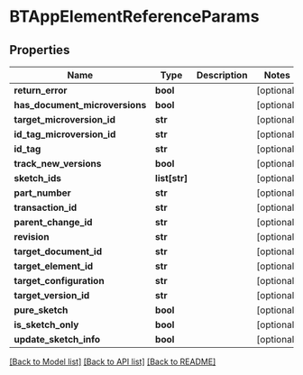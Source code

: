 # BTAppElementReferenceParams

## Properties
Name | Type | Description | Notes
------------ | ------------- | ------------- | -------------
**return_error** | **bool** |  | [optional] 
**has_document_microversions** | **bool** |  | [optional] 
**target_microversion_id** | **str** |  | [optional] 
**id_tag_microversion_id** | **str** |  | [optional] 
**id_tag** | **str** |  | [optional] 
**track_new_versions** | **bool** |  | [optional] 
**sketch_ids** | **list[str]** |  | [optional] 
**part_number** | **str** |  | [optional] 
**transaction_id** | **str** |  | [optional] 
**parent_change_id** | **str** |  | [optional] 
**revision** | **str** |  | [optional] 
**target_document_id** | **str** |  | [optional] 
**target_element_id** | **str** |  | [optional] 
**target_configuration** | **str** |  | [optional] 
**target_version_id** | **str** |  | [optional] 
**pure_sketch** | **bool** |  | [optional] 
**is_sketch_only** | **bool** |  | [optional] 
**update_sketch_info** | **bool** |  | [optional] 

[[Back to Model list]](../README.md#documentation-for-models) [[Back to API list]](../README.md#documentation-for-api-endpoints) [[Back to README]](../README.md)


